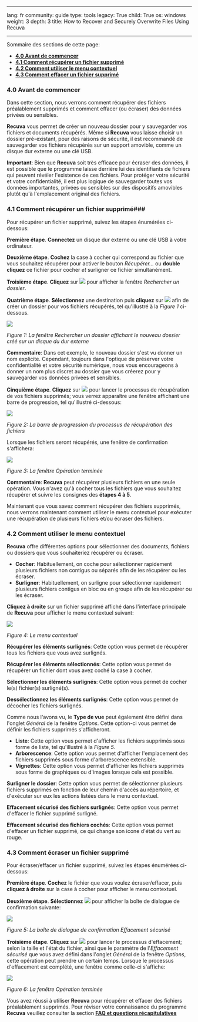 

---

lang: fr
community: guide
type: tools
legacy: True
child: True
os: windows
weight: 3
depth: 3
title: How to Recover and Securely Overwrite Files Using Recuva

---

Sommaire des sections de cette page: 

- [**4.0 Avant de commencer**](#4.0)
- [**4.1 Comment récupérer un fichier supprimé**](#4.1)
- [**4.2 Comment utiliser le menu contextuel**](#4.2)
- [**4.3 Comment effacer un fichier supprimé**](#4.3)

<a name="4.0"></a>
### 4.0 Avant de commencer ###

Dans cette section, nous verrons comment récupérer des fichiers préalablement supprimés et comment effacer (ou écraser) des données privées ou sensibles.

**Recuva** vous permet de créer un nouveau dossier pour y sauvegarder vos fichiers et documents récupérés. Même si **Recuva** vous laisse choisir un dossier pré-existant, pour des raisons de sécurité, il est recommandé de sauvegarder vos fichiers récupérés sur un support amovible, comme un disque dur externe ou une clé USB.

**Important**: Bien que **Recuva** soit très efficace pour écraser des données, il est possible que le programme laisse derrière lui des identifiants de fichiers qui peuvent révéler l'existence de ces fichiers. Pour protéger votre sécurité et votre confidentialité, il est plus logique de sauvegarder toutes vos données importantes, privées ou sensibles sur des dispositifs amovibles plutôt qu'à l'emplacement original des fichiers.

<a name="4.1"></a>
### 4.1 Comment récupérer un fichier supprimé###

Pour récupérer un fichier supprimé, suivez les étapes énumérées ci-dessous: 

**Première étape**. **Connectez** un disque dur externe ou une clé USB à votre ordinateur.

**Deuxième étape**. **Cochez** la case à cocher qui correspond au fichier que vous souhaitez récupérer pour activer le bouton *Récupérer...* ou **double cliquez** ce fichier pour cocher *et* surligner ce fichier simultanément.

**Troisième étape**. **Cliquez** sur ![](/sbox/screen/recuva-fr/25.png) pour afficher la fenêtre *Rechercher un dossier*.

**Quatrième étape**. **Sélectionnez** une destination puis **cliquez** sur ![](/sbox/screen/recuva-fr/27.png) afin de créer un dossier pour vos fichiers récupérés, tel qu'illustré à la *Figure 1* ci-dessous.

![](/sbox/screen/recuva-fr/26.png)

*Figure 1: La fenêtre Rechercher un dossier affichant le nouveau dossier créé sur un disque du dur externe*

**Commentaire**: Dans cet exemple, le nouveau dossier s'est vu donner un nom explicite. Cependant, toujours dans l'optique de préserver votre confidentialité et votre sécurité numérique, nous vous encourageons à donner un nom plus discret au dossier que vous créerez pour y sauvegarder vos données privées et sensibles.

**Cinquième étape**. **Cliquez** sur ![](/sbox/screen/recuva-fr/30.png) pour lancer le processus de récupération de vos fichiers supprimés; vous verrez apparaître une fenêtre affichant une barre de progression, tel qu'illustré ci-dessous:

![](/sbox/screen/recuva-fr/31.png)

*Figure 2: La barre de progression du processus de récupération des fichiers*

Lorsque les fichiers seront récupérés, une fenêtre de confirmation s'affichera: 

![](/sbox/screen/recuva-fr/32.png)

*Figure 3:  La fenêtre Opération terminée*

**Commentaire**: **Recuva** peut récupérer plusieurs fichiers en une seule opération. Vous n'avez qu'à cocher tous les fichiers que vous souhaitez récupérer et suivre les consignes des **étapes 4 à 5**.

Maintenant que vous savez comment récupérer des fichiers supprimés, nous verrons maintenant comment utiliser le menu contextuel pour exécuter une récupération de plusieurs fichiers et/ou écraser des fichiers.

<a name="4.2"></a>
### 4.2 Comment utiliser le menu contextuel ###

**Recuva** offre différentes options pour sélectionner des documents, fichiers ou dossiers que vous souhaiteriez récupérer ou écraser.
 
- **Cocher**: Habituellement, on coche pour sélectionner rapidement plusieurs fichiers non contigus ou séparés afin de les récupérer ou les écraser.
- **Surligner**: Habituellement, on surligne pour sélectionner rapidement plusieurs fichiers contigus en bloc ou en groupe afin de les récupérer ou les écraser.

**Cliquez à droite** sur un fichier supprimé affiché dans l'interface principale de **Recuva** pour afficher le menu contextuel suivant:

![](/sbox/screen/recuva-fr/34.png) 

*Figure 4: Le menu contextuel*

**Récupérer les éléments surlignés**: Cette option vous permet de récupérer tous les fichiers que vous avez surlignés.

**Récupérer les éléments sélectionnés**: Cette option vous permet de récupérer un fichier dont vous avez coché la case à cocher.

**Sélectionner les éléments surlignés**: Cette option vous permet de cocher le(s) fichier(s) surligné(s).

**Dessélectionnez les éléments surlignés**: Cette option vous permet de décocher les fichiers surlignés.

Comme nous l'avons vu, le **Type de vue** peut également être défini dans l'onglet *Général* de la fenêtre *Options*. Cette option-ci vous permet de définir les fichiers supprimés s'afficheront.

- **Liste**: Cette option vous permet d'afficher les fichiers supprimés sous forme de liste, tel qu'illustré à la *Figure 5*.
- **Arborescence**: Cette option vous permet d'afficher l'emplacement des fichiers supprimés sous forme d'arborescence extensible.
- **Vignettes**: Cette option vous permet d'afficher les fichiers supprimés sous forme de graphiques ou d'images lorsque cela est possible.

**Surligner le dossier**: Cette option vous permet de sélectionner plusieurs fichiers supprimés en fonction de leur chemin d'accès au répertoire, et d'exécuter sur eux les actions listées dans le menu contextuel.

**Effacement sécurisé des fichiers surlignés**: Cette option vous permet d'effacer le fichier supprimé surligné.

**Effacement sécurisé des fichiers cochés**: Cette option vous permet d'effacer un fichier supprimé, ce qui change son icone d'état du vert au rouge.

<a name="4.3"></a>
### 4.3 Comment écraser un fichier supprimé ###

Pour écraser/effacer un fichier supprimé, suivez les étapes énumérées ci-dessous:

**Première étape**. **Cochez** le fichier que vous voulez écraser/effacer, puis **cliquez à droite** sur la case à cocher pour afficher le menu contextuel.

**Deuxième étape**. **Sélectionnez** ![](/sbox/screen/recuva-fr/35.png) pour afficher la boîte de dialogue de confirmation suivante:

![](/sbox/screen/recuva-fr/36.png)

*Figure 5: La boîte de dialogue de confirmation Effacement sécurisé* 

**Troisième étape**. **Cliquez** sur ![](/sbox/screen/recuva-fr/37.png) pour lancer le processus d'effacement; selon la taille et l'état du fichier, ainsi que le paramètre de l'*Effacement sécurisé* que vous avez défini dans l'onglet *Général* de la fenêtre *Options*, cette opération peut prendre un certain temps. Lorsque le processus d'effacement est complété, une fenêtre comme celle-ci s'affiche: 

![](/sbox/screen/recuva-fr/38.png)

*Figure 6: La fenêtre Opération terminée*

Vous avez réussi à utiliser **Recuva** pour récupérer et effacer des fichiers préalablement supprimés. Pour réviser votre connaissance du programme **Recuva** veuillez consulter la section [**FAQ et questions récapitulatives**](/fr/recuva_faq)



